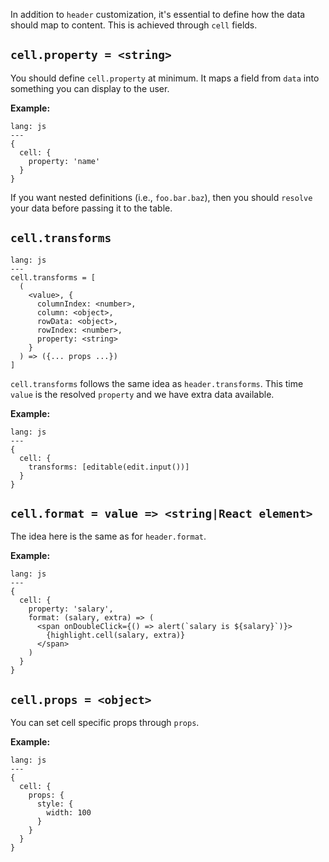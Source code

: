 In addition to `header` customization, it's essential to define how the data should map to content. This is achieved through `cell` fields.

## **`cell.property = <string>`**

You should define `cell.property` at minimum. It maps a field from `data` into something you can display to the user.

**Example:**

```code
lang: js
---
{
  cell: {
    property: 'name'
  }
}
```

If you want nested definitions (i.e., `foo.bar.baz`), then you should `resolve` your data before passing it to the table.

## **`cell.transforms`**

```code
lang: js
---
cell.transforms = [
  (
    <value>, {
      columnIndex: <number>,
      column: <object>,
      rowData: <object>,
      rowIndex: <number>,
      property: <string>
    }
  ) => ({... props ...})
]
```

`cell.transforms` follows the same idea as `header.transforms`. This time `value` is the resolved `property` and we have extra data available.

**Example:**

```code
lang: js
---
{
  cell: {
    transforms: [editable(edit.input())]
  }
}
```

## **`cell.format = value => <string|React element>`**

The idea here is the same as for `header.format`.

**Example:**

```code
lang: js
---
{
  cell: {
    property: 'salary',
    format: (salary, extra) => (
      <span onDoubleClick={() => alert(`salary is ${salary}`)}>
        {highlight.cell(salary, extra)}
      </span>
    )
  }
}
```

## **`cell.props = <object>`**

You can set cell specific props through `props`.

**Example:**

```code
lang: js
---
{
  cell: {
    props: {
      style: {
        width: 100
      }
    }
  }
}
```

